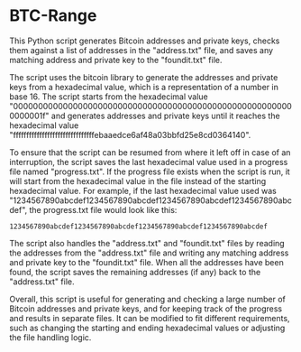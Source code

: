 # BTC-Range

This Python script generates Bitcoin addresses and private keys, checks them against a list of addresses in the "address.txt" file, and saves any matching address and private key to the "foundit.txt" file.

The script uses the bitcoin library to generate the addresses and private keys from a hexadecimal value, which is a representation of a number in base 16. The script starts from the hexadecimal value "000000000000000000000000000000000000000000000000000000000000001f" and generates addresses and private keys until it reaches the hexadecimal value "fffffffffffffffffffffffffffffffebaaedce6af48a03bbfd25e8cd0364140".

To ensure that the script can be resumed from where it left off in case of an interruption, the script saves the last hexadecimal value used in a progress file named "progress.txt". If the progress file exists when the script is run, it will start from the hexadecimal value in the file instead of the starting hexadecimal value.
For example, if the last hexadecimal value used was "1234567890abcdef1234567890abcdef1234567890abcdef1234567890abcdef", the progress.txt file would look like this:
```
1234567890abcdef1234567890abcdef1234567890abcdef1234567890abcdef
```

The script also handles the "address.txt" and "foundit.txt" files by reading the addresses from the "address.txt" file and writing any matching address and private key to the "foundit.txt" file. When all the addresses have been found, the script saves the remaining addresses (if any) back to the "address.txt" file.

Overall, this script is useful for generating and checking a large number of Bitcoin addresses and private keys, and for keeping track of the progress and results in separate files. It can be modified to fit different requirements, such as changing the starting and ending hexadecimal values or adjusting the file handling logic.
